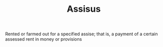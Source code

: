 ---
title: Assisus
letter: A
permalink: "/definitions/bld-assisus.html"
body: Rented or farmed out for a specified assise; that is, a payment of a certain
  assessed rent in money or provisions
published_at: '2018-07-07'
source: Black's Law Dictionary 2nd Ed (1910)
layout: post
---